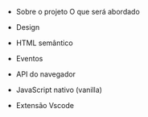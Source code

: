 - Sobre o projeto
O que será abordado

- Design
- HTML semântico
- Eventos
- API do navegador
- JavaScript nativo (vanilla)
- Extensão Vscode